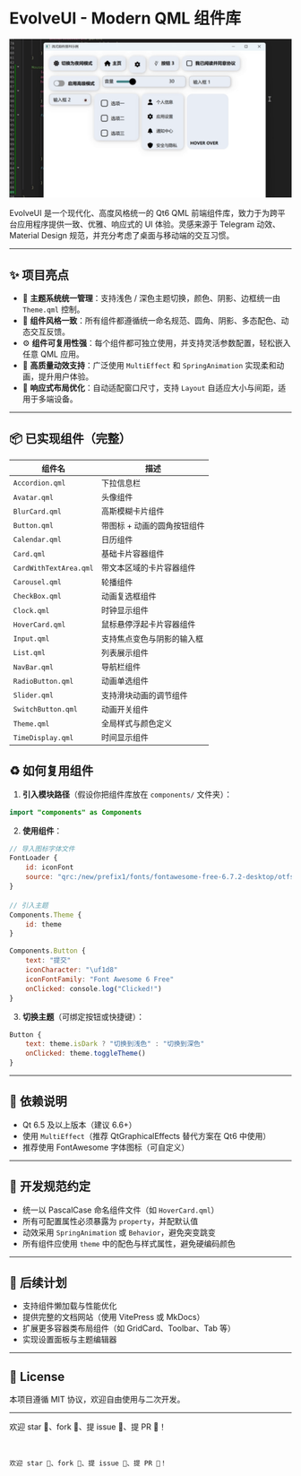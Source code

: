 # EvolveUI - Modern QML 组件库

![EvolveUI Demo](./gif.gif)

EvolveUI 是一个现代化、高度风格统一的 Qt6 QML 前端组件库，致力于为跨平台应用程序提供一致、优雅、响应式的 UI 体验。灵感来源于 Telegram 动效、Material Design 规范，并充分考虑了桌面与移动端的交互习惯。

---

## ✨ 项目亮点

- 🔧 **主题系统统一管理**：支持浅色 / 深色主题切换，颜色、阴影、边框统一由 `Theme.qml` 控制。  
- 🎨 **组件风格一致**：所有组件都遵循统一命名规范、圆角、阴影、多态配色、动态交互反馈。  
- ⚙️ **组件可复用性强**：每个组件都可独立使用，并支持灵活参数配置，轻松嵌入任意 QML 应用。  
- 🎯 **高质量动效支持**：广泛使用 `MultiEffect` 和 `SpringAnimation` 实现柔和动画，提升用户体验。  
- 📐 **响应式布局优化**：自动适配窗口尺寸，支持 `Layout` 自适应大小与间距，适用于多端设备。  

---

## 📦 已实现组件（完整）

| 组件名                | 描述                                   |
|-----------------------|----------------------------------------|
| `Accordion.qml`       | 下拉信息栏                              |
| `Avatar.qml`          | 头像组件                                |
| `BlurCard.qml`        | 高斯模糊卡片组件                        |
| `Button.qml`          | 带图标 + 动画的圆角按钮组件            |
| `Calendar.qml`        | 日历组件                                |
| `Card.qml`            | 基础卡片容器组件                        |
| `CardWithTextArea.qml`| 带文本区域的卡片容器组件                |
| `Carousel.qml`        | 轮播组件                                |
| `CheckBox.qml`        | 动画复选框组件                          |
| `Clock.qml`           | 时钟显示组件                            |
| `HoverCard.qml`       | 鼠标悬停浮起卡片容器组件                |
| `Input.qml`           | 支持焦点变色与阴影的输入框              |
| `List.qml`            | 列表展示组件                            |
| `NavBar.qml`          | 导航栏组件                              |
| `RadioButton.qml`     | 动画单选组件                            |
| `Slider.qml`          | 支持滑块动画的调节组件                  |
| `SwitchButton.qml`    | 动画开关组件                            |
| `Theme.qml`           | 全局样式与颜色定义                      |
| `TimeDisplay.qml`     | 时间显示组件                            |


## ♻️ 如何复用组件

1. **引入模块路径**（假设你把组件库放在 `components/` 文件夹）：

```qml
import "components" as Components
````

2. **使用组件**：

```qml
// 导入图标字体文件
FontLoader {
    id: iconFont
    source: "qrc:/new/prefix1/fonts/fontawesome-free-6.7.2-desktop/otfs/Font Awesome 6 Free-Solid-900.otf"
}

// 引入主题
Components.Theme {
    id: theme
}
```

```qml
Components.Button {
    text: "提交"
    iconCharacter: "\uf1d8"
    iconFontFamily: "Font Awesome 6 Free"
    onClicked: console.log("Clicked!")
}
```

3. **切换主题**（可绑定按钮或快捷键）：

```qml
Button {
    text: theme.isDark ? "切换到浅色" : "切换到深色"
    onClicked: theme.toggleTheme()
}
```

---

## 📌 依赖说明

* Qt 6.5 及以上版本（建议 6.6+）
* 使用 `MultiEffect`（推荐 QtGraphicalEffects 替代方案在 Qt6 中使用）
* 推荐使用 FontAwesome 字体图标（可自定义）

---

## 🧱 开发规范约定

* 统一以 PascalCase 命名组件文件（如 `HoverCard.qml`）
* 所有可配置属性必须暴露为 `property`，并配默认值
* 动效采用 `SpringAnimation` 或 `Behavior`，避免突变跳变
* 所有组件应使用 `theme` 中的配色与样式属性，避免硬编码颜色

---

## 📮 后续计划

* 支持组件懒加载与性能优化
* 提供完整的文档网站（使用 VitePress 或 MkDocs）
* 扩展更多容器类布局组件（如 GridCard、Toolbar、Tab 等）
* 实现设置面板与主题编辑器

---

## 📜 License

本项目遵循 MIT 协议，欢迎自由使用与二次开发。

---

欢迎 star 🌟、fork 🍴、提 issue 💬、提 PR 🔧！

```


欢迎 star 🌟、fork 🍴、提 issue 💬、提 PR 🔧！

